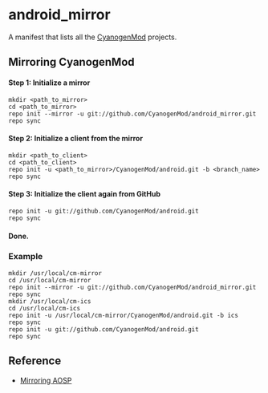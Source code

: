android_mirror
==============

A manifest that lists all the [CyanogenMod][cm] projects.


Mirroring CyanogenMod
---------------------

#### Step 1: Initialize a mirror

	mkdir <path_to_mirror>
	cd <path_to_mirror>
	repo init --mirror -u git://github.com/CyanogenMod/android_mirror.git
	repo sync

#### Step 2: Initialize a client from the mirror

	mkdir <path_to_client>
	cd <path_to_client>
	repo init -u <path_to_mirror>/CyanogenMod/android.git -b <branch_name>
	repo sync

#### Step 3: Initialize the client again from GitHub

	repo init -u git://github.com/CyanogenMod/android.git
	repo sync

#### Done.


### Example

	mkdir /usr/local/cm-mirror
	cd /usr/local/cm-mirror
	repo init --mirror -u git://github.com/CyanogenMod/android_mirror.git
	repo sync
	mkdir /usr/local/cm-ics
	cd /usr/local/cm-ics
	repo init -u /usr/local/cm-mirror/CyanogenMod/android.git -b ics
	repo sync
	repo init -u git://github.com/CyanogenMod/android.git
	repo sync


Reference
---------

 * [Mirroring AOSP](http://groups.google.com/group/android-building/browse_thread/thread/da02f0aa3950ab70/)


[cm]: https://github.com/CyanogenMod
